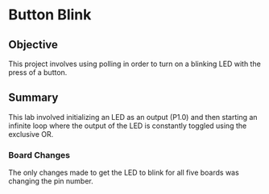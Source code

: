 # Button Blink
## Objective
This project involves using polling in order to turn on a blinking LED with the press of a button. 
## Summary
This lab involved initializing an LED as an output (P1.0) and then starting an infinite loop where the output of the LED is constantly toggled using the exclusive OR. 
### Board Changes
The only changes made to get the LED to blink for all five boards was changing the pin number. 
